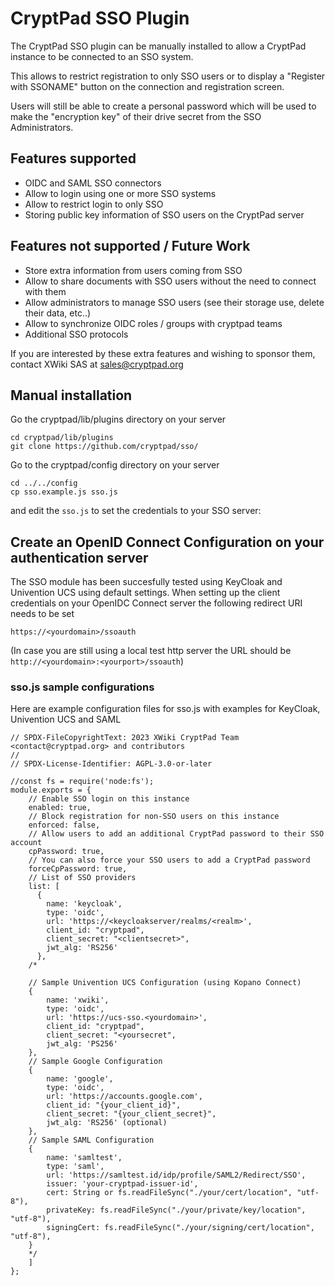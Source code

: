# CryptPad SSO Plugin

The CryptPad SSO plugin can be manually installed to allow a CryptPad instance to be connected to an SSO system.

This allows to restrict registration to only SSO users or to display a "Register with SSONAME" button on the connection and registration screen.

Users will still be able to create a personal password which will be used to make the "encryption key" of their drive secret from the SSO Administrators.

## Features supported

- OIDC and SAML SSO connectors
- Allow to login using one or more SSO systems
- Allow to restrict login to only SSO
- Storing public key information of SSO users on the CryptPad server

## Features not supported / Future Work

- Store extra information from users coming from SSO
- Allow to share documents with SSO users without the need to connect with them
- Allow administrators to manage SSO users (see their storage use, delete their data, etc..)
- Allow to synchronize OIDC roles / groups with cryptpad teams
- Additional SSO protocols

If you are interested by these extra features and wishing to sponsor them, contact XWiki SAS at sales@cryptpad.org

## Manual installation

Go the cryptpad/lib/plugins directory on your server

```
cd cryptpad/lib/plugins
git clone https://github.com/cryptpad/sso/
```

Go to the cryptpad/config directory on your server

```
cd ../../config
cp sso.example.js sso.js
```

and edit the `sso.js` to set the credentials to your SSO server:

## Create an OpenID Connect Configuration on your authentication server

The SSO module has been succesfully tested using KeyCloak and Univention UCS using default settings.
When setting up the client credentials on your OpenIDC Connect server the following redirect URI needs to be set

`https://<yourdomain>/ssoauth`

(In case you are still using a local test http server the URL should be `http://<yourdomain>:<yourport>/ssoauth`)

### sso.js sample configurations

Here are example configuration files for sso.js with examples for KeyCloak, Univention UCS and SAML

```
// SPDX-FileCopyrightText: 2023 XWiki CryptPad Team <contact@cryptpad.org> and contributors
//
// SPDX-License-Identifier: AGPL-3.0-or-later

//const fs = require('node:fs');
module.exports = {
    // Enable SSO login on this instance
    enabled: true,
    // Block registration for non-SSO users on this instance
    enforced: false,
    // Allow users to add an additional CryptPad password to their SSO account
    cpPassword: true,
    // You can also force your SSO users to add a CryptPad password
    forceCpPassword: true,
    // List of SSO providers
    list: [
      {
        name: 'keycloak',
        type: 'oidc',
        url: 'https://<keycloakserver/realms/<realm>',
        client_id: "cryptpad",
        client_secret: "<clientsecret>",
        jwt_alg: 'RS256'
      },
    /*

    // Sample Univention UCS Configuration (using Kopano Connect)
    {
        name: 'xwiki', 
        type: 'oidc',
        url: 'https://ucs-sso.<yourdomain>',
        client_id: "cryptpad",
        client_secret: "<yoursecret",
        jwt_alg: 'PS256'
    },
    // Sample Google Configuration
    {
        name: 'google',
        type: 'oidc',
        url: 'https://accounts.google.com',
        client_id: "{your_client_id}",
        client_secret: "{your_client_secret}",
        jwt_alg: 'RS256' (optional)
    },
    // Sample SAML Configuration
    {
        name: 'samltest',  
        type: 'saml',
        url: 'https://samltest.id/idp/profile/SAML2/Redirect/SSO',
        issuer: 'your-cryptpad-issuer-id',
        cert: String or fs.readFileSync("./your/cert/location", "utf-8"),
        privateKey: fs.readFileSync("./your/private/key/location", "utf-8"),
        signingCert: fs.readFileSync("./your/signing/cert/location", "utf-8"),
    }
    */
    ]
};
```
